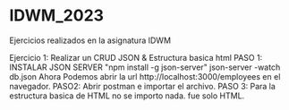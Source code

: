 # IDWM_2023
Ejercicios realizados en la asignatura IDWM


Ejercicio 1: Realizar un CRUD JSON & Estructura basica html
      PASO 1:
      INSTALAR JSON SERVER
      "npm install -g json-server"
      json-server -watch db.json
      Ahora Podemos abrir la url
      http://localhost:3000/employees en el navegador.
      PASO2: 
      Abrir postman e importar el archivo.
      PASO 3: Para la estructura basica de HTML no se importo nada. fue solo HTML.
